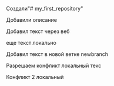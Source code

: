 Создали"# my_first_repository" 

Добавили описание

Добавил текст через веб


еще текст локально 

Добавил текст в новой ветке newbranch

Разрешаем конфликт локальный текс


Конфликт 2 локальный
